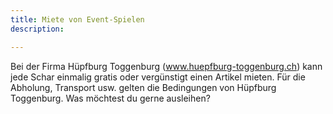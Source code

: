 ```yaml
---
title: Miete von Event-Spielen
description:

---
```


Bei der Firma Hüpfburg Toggenburg (www.huepfburg-toggenburg.ch) kann jede Schar einmalig gratis oder vergünstigt einen Artikel mieten. Für die Abholung, Transport usw. gelten die Bedingungen von Hüpfburg Toggenburg. Was möchtest du gerne ausleihen?